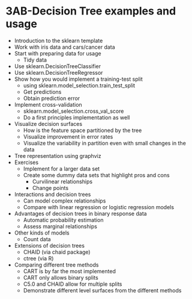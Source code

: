 # 3AB-Decision Tree examples and usage

- Introduction to the sklearn template
- Work with iris data and cars/cancer data
- Start with preparing data for usage
	- Tidy data
- Use sklearn.DecisionTreeClassifier
- Use sklearn.DecisionTreeRegressor
- Show how you would implement a training-test split
	- using sklearn.model_selection.train_test_split
	- Get predictions
	- Obtain prediction error
- Implement cross-validation
	- sklearn.model_selection.cross_val_score
	- Do a first principles implementation as well
- Visualize decision surfaces
	- How is the feature space partitioned by the tree
	- Visualize improvement in error rates
	- Visualize the variability in partition even with small changes in the data
- Tree representation using graphviz
- Exercises
	- Implement for a larger data set
	- Create some dummy data sets that highlight pros and cons
		- Curvilinear relationships
		- Change points
- Interactions and decision trees
	- Can model complex relationships
	- Compare with linear regression or logistic regression models
- Advantages of decision trees in binary response data
	- Automatic probability estimation
	- Assess marginal relationships
- Other kinds of models
	- Count data
- Extensions of decision trees
	- CHAID (via chaid package)
	- ctree (via R)
- Comparing different tree methods
	- CART is by far the most implemented
	- CART only allows binary splits
	- C5.0 and CHAID allow for multiple splits
	- Demonstrate different level surfaces from the different methods